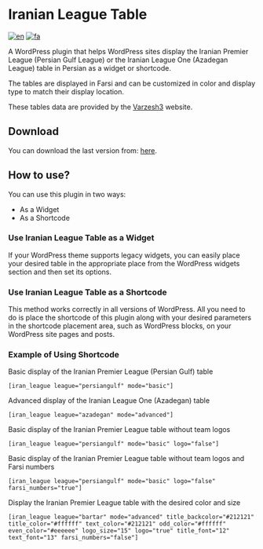 # Iranian League Table
[![en](https://img.shields.io/badge/lang-en-red.svg)](https://github.com/LordArma/Iranian-League-Table)
[![fa](https://img.shields.io/badge/lang-fa-yellow.svg)](https://github.com/LordArma/Iranian-League-Table/blob/master/README.fa.md)

A WordPress plugin that helps WordPress sites display the Iranian Premier League (Persian Gulf League) or the Iranian League One (Azadegan League) table in Persian as a widget or shortcode.

The tables are displayed in Farsi and can be customized in color and display type to match their display location.

These tables data are provided by the [Varzesh3](https://www.varzesh3.com/developer-tools) website.

## Download
You can download the last version from: [here](https://github.com/LordArma/Iranian-League-Table/releases).

## How to use?
You can use this plugin in two ways:
- As a Widget
- As a Shortcode

### Use Iranian League Table as a Widget
If your WordPress theme supports legacy widgets, you can easily place your desired table in the appropriate place from the WordPress widgets section and then set its options.

### Use Iranian League Table as a Shortcode
This method works correctly in all versions of WordPress. All you need to do is place the shortcode of this plugin along with your desired parameters in the shortcode placement area, such as WordPress blocks, on your WordPress site pages and posts.

### Example of Using Shortcode
‌Basic display of the Iranian Premier League (Persian Gulf) table
```
[iran_league league="persiangulf" mode="basic"]
```

Advanced display of the Iranian League One (Azadegan) table
```
[iran_league league="azadegan" mode="advanced"]
```

‌Basic display of the Iranian Premier League table without team logos
```
[iran_league league="persiangulf" mode="basic" logo="false"]
```

‌Basic display of the Iranian Premier League table without team logos and Farsi numbers
```
[iran_league league="persiangulf" mode="basic" logo="false" farsi_numbers="true"]
```

Display the Iranian Premier League table with the desired color and size
```
[iran_league league="bartar" mode="advanced" title_backcolor="#212121" title_color="#ffffff" text_color="#212121" odd_color="#ffffff" even_color="#eeeeee" logo_size="15" logo="true" title_font="12" text_font="13" farsi_numbers="false"]
```


